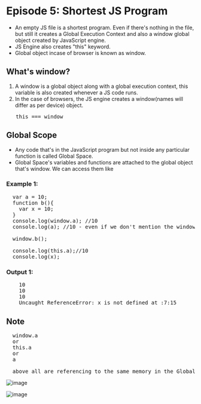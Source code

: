 # Episode 5: Shortest JS Program

- An empty JS file is a shortest program. Even if there's nothing in the file, but still it creates a Global Execution Context and also a window global object created by JavaScript engine.
- JS Engine also creates "this" keyword.
- Global object incase of browser is known as window.

## What's window?
1. A window is a global object along with a global execution context, this variable is also created whenever a JS code runs.
2. In the case of browsers, the JS engine creates a window(names will differ as per device) object.

<pre>
   this === window
</pre>

## Global Scope
- Any code that's in the JavaScript program but not inside any particular function is called Global Space.
- Global Space's variables and functions are attached to the global object that's window. We can access them like

### Example 1:

<pre>
  var a = 10;
  function b(){
    var x = 10;
  }
  console.log(window.a); //10
  console.log(a); //10 - even if we don't mention the window but still points to the global scope.

  window.b();

  console.log(this.a);//10
  console.log(x);
</pre>

### Output 1:
<pre>
    10
    10
    10
    Uncaught ReferenceError: x is not defined at <anonymous>:7:15
</pre>

## Note
<pre>
  window.a
  or
  this.a
  or
  a

  above all are referencing to the same memory in the Global Execution Context.
</pre>

  ![image](https://github.com/ReddyDivya/rd-namaste-javaScript/assets/34181144/acdd3d3f-5632-4778-b886-5b15031157cd)

  ![image](https://github.com/ReddyDivya/rd-namaste-javaScript/assets/34181144/0c19ffaa-d0d7-4787-baac-5f9a7f942f68)
